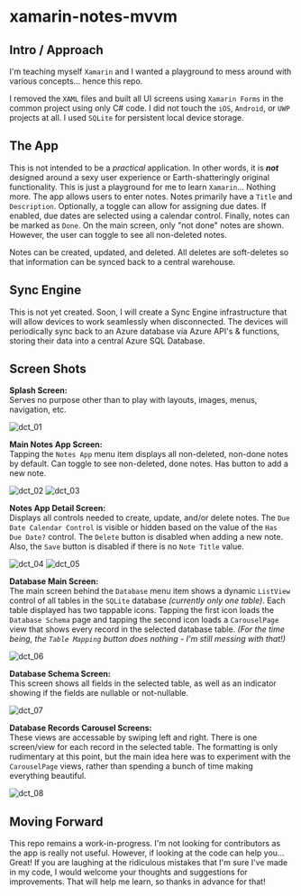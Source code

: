 # xamarin-notes-mvvm

## Intro / Approach
I'm teaching myself `Xamarin` and I wanted a playground to mess around with various concepts... hence this repo.

I removed the `XAML` files and built all UI screens using `Xamarin Forms` in the common project using only C# code.  I did not touch the `iOS`, `Android`, or `UWP` projects at all.  I used `SQLite` for persistent local device storage.

## The App
This is not intended to be a _practical_ application.  In other words, it is _**not**_ designed around a sexy user experience or Earth-shatteringly original functionality.  This is just a playground for me to learn `Xamarin`...  Nothing more.  The app allows users to enter notes.  Notes primarily have a `Title` and `Description`.  Optionally, a toggle can allow for assigning due dates.  If enabled, due dates are selected using a calendar control.  Finally, notes can be marked as `Done`.  On the main screen, only "not done" notes are shown.  However, the user can toggle to see all non-deleted notes.

Notes can be created, updated, and deleted.  All deletes are soft-deletes so that information can be synced back to a central warehouse.

## Sync Engine
This is not yet created.  Soon, I will create a Sync Engine infrastructure that will allow devices to work seamlessly when disconnected.  The devices will periodically sync back to an Azure database via Azure API's & functions, storing their data into a central Azure SQL Database.

## Screen Shots

**Splash Screen:**\
Serves no purpose other than to play with layouts, images, menus, navigation, etc.

![dct_01](misc/screenshots/dct_01.png)

**Main Notes App Screen:**\
Tapping the `Notes App` menu item displays all non-deleted, non-done notes by default.  Can toggle to see non-deleted, done notes.  Has button to add a new note.

![dct_02](misc/screenshots/dct_02.png)  ![dct_03](misc/screenshots/dct_03.png)

**Notes App Detail Screen:**\
Displays all controls needed to create, update, and/or delete notes.  The `Due Date Calendar Control` is visible or hidden based on the value of the `Has Due Date?` control.  The `Delete` button is disabled when adding a new note.  Also, the `Save` button is disabled if there is no `Note Title` value. 

![dct_04](misc/screenshots/dct_04.png)  ![dct_05](misc/screenshots/dct_05.png)

**Database Main Screen:**\
The main screen behind the `Database` menu item shows a dynamic `ListView` control of all tables in the `SQLite` database _(currently only one table)_.  Each table displayed has two tappable icons. Tapping the first icon loads the `Database Schema` page and tapping the second icon loads a `CarouselPage` view that shows every record in the selected database table. _(For the time being, the `Table Mapping` button does nothing - I'm still messing with that!)_

![dct_06](misc/screenshots/dct_06.png)

**Database Schema Screen:**\
This screen shows all fields in the selected table, as well as an indicator showing if the fields are nullable or not-nullable. 

![dct_07](misc/screenshots/dct_07.png#1)

**Database Records Carousel Screens:**\
These views are accessable by swiping left and right.  There is one screen/view for each record in the selected table.  The formatting is only rudimentary at this point, but the main idea here was to experiment with the `CarouselPage` views, rather than spending a bunch of time making everything beautiful. 

![dct_08](misc/screenshots/dct_08.png)

## Moving Forward
This repo remains a work-in-progress.  I'm not looking for contributors as the app is really not useful.  However, if looking at the code can help you... Great!  If you are laughing at the ridiculous mistakes that I'm sure I've made in my code, I would welcome your thoughts and suggestions for improvements.  That will help me learn, so thanks in advance for that!
